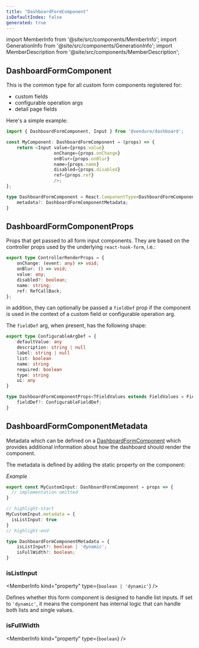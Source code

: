 ```yaml
---
title: "DashboardFormComponent"
isDefaultIndex: false
generated: true
---
```

<!-- This file was generated from the Vendure source. Do not modify. Instead, re-run the "docs:build" script -->
import MemberInfo from '@site/src/components/MemberInfo';
import GenerationInfo from '@site/src/components/GenerationInfo';
import MemberDescription from '@site/src/components/MemberDescription';


## DashboardFormComponent

<GenerationInfo sourceFile="packages/dashboard/src/lib/framework/form-engine/form-engine-types.ts" sourceLine="161" packageName="@vendure/dashboard" />

This is the common type for all custom form components registered for:

- custom fields
- configurable operation args
- detail page fields

Here's a simple example:

```ts
import { DashboardFormComponent, Input } from '@vendure/dashboard';

const MyComponent: DashboardFormComponent = (props) => {
    return <Input value={props.value}
                  onChange={props.onChange}
                  onBlur={props.onBlur}
                  name={props.name}
                  disabled={props.disabled}
                  ref={props.ref}
                  />;
};
```

```ts title="Signature"
type DashboardFormComponent = React.ComponentType<DashboardFormComponentProps> & {
    metadata?: DashboardFormComponentMetadata;
}
```


## DashboardFormComponentProps

<GenerationInfo sourceFile="packages/dashboard/src/lib/framework/form-engine/form-engine-types.ts" sourceLine="91" packageName="@vendure/dashboard" />

Props that get passed to all form input components. They are based on the
controller props used by the underlying `react-hook-form`, i.e.:

```ts
export type ControllerRenderProps = {
    onChange: (event: any) => void;
    onBlur: () => void;
    value: any;
    disabled?: boolean;
    name: string;
    ref: RefCallBack;
};
```

in addition, they can optionally be passed a `fieldDef` prop if the
component is used in the context of a custom field or configurable operation arg.

The `fieldDef` arg, when present, has the following shape:

```ts
export type ConfigurableArgDef = {
    defaultValue: any
    description: string | null
    label: string | null
    list: boolean
    name: string
    required: boolean
    type: string
    ui: any
}
```

```ts title="Signature"
type DashboardFormComponentProps<TFieldValues extends FieldValues = FieldValues, TName extends FieldPath<TFieldValues> = FieldPath<TFieldValues>> = ControllerRenderProps<TFieldValues, TName> & {
    fieldDef?: ConfigurableFieldDef;
}
```


## DashboardFormComponentMetadata

<GenerationInfo sourceFile="packages/dashboard/src/lib/framework/form-engine/form-engine-types.ts" sourceLine="122" packageName="@vendure/dashboard" />

Metadata which can be defined on a <a href='/reference/dashboard/forms/dashboard-form-component#dashboardformcomponent'>DashboardFormComponent</a> which
provides additional information about how the dashboard should render the
component.

The metadata is defined by adding the static property on the component:

*Example*

```ts
export const MyCustomInput: DashboardFormComponent = props => {
  // implementation omitted
}

// highlight-start
MyCustomInput.metadata = {
  isListInput: true
}
// highlight-end
```

```ts title="Signature"
type DashboardFormComponentMetadata = {
    isListInput?: boolean | 'dynamic';
    isFullWidth?: boolean;
}
```

<div className="members-wrapper">

### isListInput

<MemberInfo kind="property" type={`boolean | 'dynamic'`}   />

Defines whether this form component is designed to handle list inputs.
If set to `'dynamic'`, it means the component has internal logic that can
handle both lists and single values.
### isFullWidth

<MemberInfo kind="property" type={`boolean`}   />




</div>
